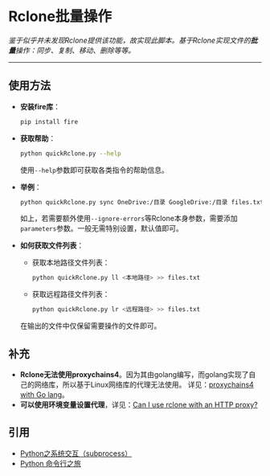 # Rclone批量操作

*鉴于似乎并未发现Rclone提供该功能，故实现此脚本。基于Rclone实现文件的**批量**操作：同步、复制、移动、删除等等。*

------------

## 使用方法
- **安装fire库**：
  ```bash
  pip install fire
  ```

- **获取帮助**：
  ```bash
  python quickRclone.py --help
  ```
  使用`--help`参数即可获取各类指令的帮助信息。

- **举例**：
  ```bash
  python quickRclone.py sync OneDrive:/目录 GoogleDrive:/目录 files.txt --parameters='--ignore-errors --cache-chunk-size 20M --drive-server-side-across-configs'
  ```
  如上，若需要额外使用`--ignore-errors`等Rclone本身参数，需要添加`parameters`参数。一般无需特别设置，默认值即可。

- **如何获取文件列表**：
  - 获取本地路径文件列表：
    ```bash
    python quickRclone.py ll <本地路径> >> files.txt
    ```

  - 获取远程路径文件列表：
    ```bash
    python quickRclone.py lr <远程路径> >> files.txt
    ```

  在输出的文件中仅保留需要操作的文件即可。

## 补充
- **Rclone无法使用proxychains4**。因为其由golang编写，而golang实现了自己的网络库，所以基于Linux网络库的代理无法使用。
  详见：[proxychains4 with Go lang](https://github.com/rofl0r/proxychains-ng/issues/199 "proxychains4 with Go lang")。
- **可以使用环境变量设置代理**，详见：[Can I use rclone with an HTTP proxy?](https://rclone.org/faq/#can-i-use-rclone-with-an-http-proxy "Can I use rclone with an HTTP proxy?")

## 引用
- [Python之系统交互（subprocess）](https://www.cnblogs.com/yyds/p/7288916.html "Python之系统交互（subprocess）")
- [Python 命令行之旅](https://github.com/HelloGitHub-Team/Article/blob/master/contents/Python/cmdline/catalog.md "Python 命令行之旅")
